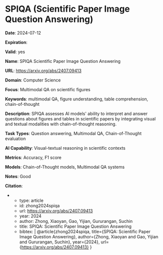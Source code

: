 # SPIQA (Scientific Paper Image Question Answering)

**Date**: 2024-07-12

**Expiration**: 

**Valid**: yes

**Name**: SPIQA  Scientific Paper Image Question Answering 

**URL**: https://arxiv.org/abs/2407.09413

**Domain**: Computer Science

**Focus**: Multimodal QA on scientific figures

**Keywords**: multimodal QA, figure understanding, table comprehension, chain-of-thought

**Description**: SPIQA assesses AI models' ability to interpret and answer questions about figures and tables in scientific papers by integrating visual and textual modalities  with chain-of-thought reasoning. 

**Task Types**: Question answering, Multimodal QA, Chain-of-Thought evaluation

**AI Capability**: Visual-textual reasoning in scientific contexts

**Metrics**: Accuracy, F1 score

**Models**: Chain-of-Thought models, Multimodal QA systems

**Notes**: Good

**Citation**:

-
  - type: article
  - id: zhong2024spiqa
  - url: https://arxiv.org/abs/2407.09413
  - year: 2024
  - author: Zhong, Xiaoyan, Gao, Yijian, Gururangan, Suchin
  - title: SPIQA: Scientific Paper Image Question Answering
  - bibtex: |
      @article{zhong2024spiqa,
        title={SPIQA: Scientific Paper Image Question Answering},
        author={Zhong, Xiaoyan and Gao, Yijian and Gururangan, Suchin},
        year={2024},
        url={https://arxiv.org/abs/2407.09413}
      }

